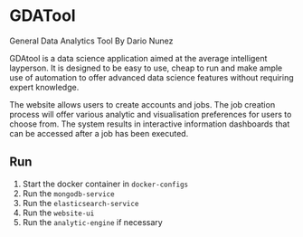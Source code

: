 # GDATool
General Data Analytics Tool
By Dario Nunez

GDAtool is a data science application aimed at the average intelligent layperson. It is designed to be easy to use, cheap to run and make ample use of automation to offer advanced data science features without requiring expert knowledge.

The website allows users to create accounts and jobs. The job creation process will offer various analytic and visualisation preferences for users to choose from. The system results in interactive information dashboards that can be accessed after a job has been executed.

## Run

1. Start the docker container in `docker-configs`
2. Run the `mongodb-service`
2. Run the `elasticsearch-service`
3. Run the `website-ui`
4. Run the `analytic-engine` if necessary
